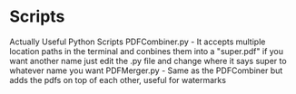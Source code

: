 # Scripts
Actually Useful Python Scripts
 PDFCombiner.py - It accepts multiple location paths in the terminal and conbines them into a "super.pdf" if you want another name just edit the .py file and change where it says super to whatever name you want
 PDFMerger.py - Same as the PDFCombiner but adds the pdfs on top of each other, useful for watermarks
